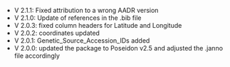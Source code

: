 - V 2.1.1: Fixed attribution to a wrong AADR version
- V 2.1.0: Update of references in the .bib file
- V 2.0.3: fixed column headers for Latitude and Longitude
- V 2.0.2: coordinates updated
- V 2.0.1: Genetic_Source_Accession_IDs added
- V 2.0.0: updated the package to Poseidon v2.5 and adjusted the .janno file accordingly
